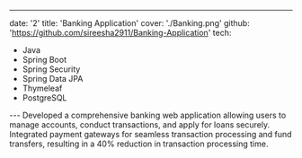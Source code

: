 ---
date: '2'
title: 'Banking Application'
cover: './Banking.png'
github: 'https://github.com/sireesha2911/Banking-Application'
tech:
  - Java
  - Spring Boot
  - Spring Security
  - Spring Data JPA
  - Thymeleaf
  - PostgreSQL

--- Developed a comprehensive banking web application allowing users to manage accounts, conduct transactions, and apply for loans securely. Integrated payment gateways for seamless transaction processing and fund transfers, resulting in a 40% reduction in transaction processing time.